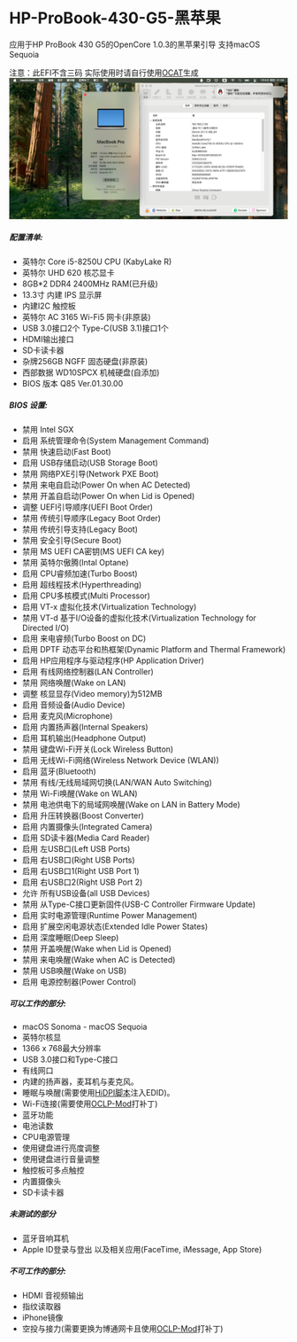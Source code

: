 # HP-ProBook-430-G5-黑苹果

应用于HP ProBook 430 G5的OpenCore 1.0.3的黑苹果引导 支持macOS Sequoia

注意：此EFI不含三码 实际使用时请自行使用[OCAT](https://github.com/ic005k/OCAuxiliaryTools)生成
![](Image.png)

##### 配置清单:
- 英特尔 Core i5-8250U CPU (KabyLake R)
- 英特尔 UHD 620 核芯显卡
- 8GB*2 DDR4 2400MHz RAM(已升级)
- 13.3寸 内建 IPS 显示屏
- 内建I2C 触控板
- 英特尔 AC 3165 Wi-Fi5 网卡(非原装)
- USB 3.0接口2个 Type-C(USB 3.1)接口1个
- HDMI输出接口
- SD卡读卡器
- 杂牌256GB NGFF 固态硬盘(非原装)
- 西部数据 WD10SPCX 机械硬盘(自添加)
- BIOS 版本 Q85 Ver.01.30.00

##### BIOS 设置:
- 禁用 Intel SGX
- 启用 系统管理命令(System Management Command)
- 禁用 快速启动(Fast Boot)
- 启用 USB存储启动(USB Storage Boot)
- 禁用 网络PXE引导(Network PXE Boot)
- 禁用 来电自启动(Power On when AC Detected)
- 禁用 开盖自启动(Power On when Lid is Opened)
- 调整 UEFI引导顺序(UEFI Boot Order)
- 禁用 传统引导顺序(Legacy Boot Order)
- 禁用 传统引导支持(Legacy Boot)
- 禁用 安全引导(Secure Boot)
- 禁用 MS UEFI CA密钥(MS UEFI CA key)
- 禁用 英特尔傲腾(Intal Optane)
- 启用 CPU睿频加速(Turbo Boost)
- 启用 超线程技术(Hyperthreading)
- 启用 CPU多核模式(Multi Processor)
- 启用 VT-x 虚拟化技术(Virtualization Technology)
- 禁用 VT-d 基于I/O设备的虚拟化技术(Virtualization Technology for Directed I/O)
- 启用 来电睿频(Turbo Boost on DC)
- 启用 DPTF 动态平台和热框架(Dynamic Platform and Thermal Framework)
- 启用 HP应用程序与驱动程序(HP Application Driver)
- 启用 有线网络控制器(LAN Controller)
- 禁用 网络唤醒(Wake on LAN)
- 调整 核显显存(Video memory)为512MB
- 启用 音频设备(Audio Device)
- 启用 麦克风(Microphone)
- 启用 内置扬声器(Internal Speakers)
- 启用 耳机输出(Headphone Output)
- 禁用 键盘Wi-Fi开关(Lock Wireless Button)
- 启用 无线Wi-Fi网络(Wireless Network Device (WLAN))
- 启用 蓝牙(Bluetooth)
- 禁用 有线/无线局域网切换(LAN/WAN Auto Switching)
- 禁用 Wi-Fi唤醒(Wake on WLAN)
- 禁用 电池供电下的局域网唤醒(Wake on LAN in Battery Mode)
- 启用 升压转换器(Boost Converter)
- 启用 内置摄像头(Integrated Camera)
- 启用 SD读卡器(Media Card Reader)
- 启用 左USB口(Left USB Ports)
- 启用 右USB口(Right USB Ports)
- 启用 右USB口1(Right USB Port 1)
- 启用 右USB口2(Right USB Port 2)
- 允许 所有USB设备(all USB Devices)
- 禁用 从Type-C接口更新固件(USB-C Controller Firmware Update)
- 启用 实时电源管理(Runtime Power Management)
- 启用 扩展空闲电源状态(Extended Idle Power States)
- 启用 深度睡眠(Deep Sleep)
- 禁用 开盖唤醒(Wake when Lid is Opened)
- 禁用 来电唤醒(Wake when AC is Detected)
- 禁用 USB唤醒(Wake on USB)
- 启用 电源控制器(Power Control)

##### 可以工作的部分:
- macOS Sonoma - macOS Sequoia
- 英特尔核显
- 1366 x 768最大分辨率
- USB 3.0接口和Type-C接口
- 有线网口
- 内建的扬声器，麦耳机与麦克风。
- 睡眠与唤醒(需要使用[HiDPI脚本](https://github.com/xzhih/one-key-hidpi)注入EDID)。
- Wi-Fi连接(需要使用[OCLP-Mod](https://github.com/laobamac/OCLP-Mod)打补丁)
- 蓝牙功能
- 电池读数
- CPU电源管理
- 使用键盘进行亮度调整
- 使用键盘进行音量调整
- 触控板可多点触控
- 内置摄像头
- SD卡读卡器

##### 未测试的部分
- 蓝牙音响耳机
- Apple ID登录与登出 以及相关应用(FaceTime, iMessage, App Store)

##### 不可工作的部分:
- HDMI 音视频输出
- 指纹读取器
- iPhone镜像
- 空投与接力(需要更换为博通网卡且使用[OCLP-Mod](https://github.com/laobamac/OCLP-Mod)打补丁)

